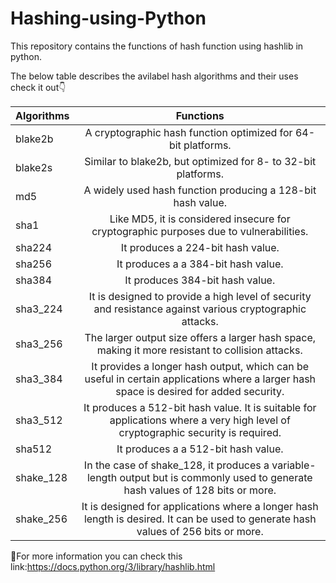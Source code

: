 # Hashing-using-Python

This repository contains the functions of hash function using hashlib in python.

The below table describes the avilabel hash algorithms and their uses check it out👇


|Algorithms|Functions|
|:----------|:---------:|
|blake2b | A cryptographic hash function optimized for 64-bit platforms.|
|blake2s | Similar to blake2b, but optimized for 8- to 32-bit platforms.|
|md5 | A widely used hash function producing a 128-bit hash value. |
|sha1 |  Like MD5, it is considered insecure for cryptographic purposes due to vulnerabilities.|
|sha224 | It produces a 224-bit hash value.|
|sha256 | It produces a a 384-bit hash value. |
|sha384| It produces 384-bit hash value. |
|sha3_224 | It is designed to provide a high level of security and resistance against various cryptographic attacks.|
|sha3_256|The larger output size offers a larger hash space, making it more resistant to collision attacks.|
|sha3_384 |It provides a longer hash output, which can be useful in certain applications where a larger hash space is desired for added security.|
|sha3_512 | It produces a 512-bit hash value. It is suitable for applications where a very high level of cryptographic security is required. |
|sha512 | It produces a a 512-bit hash value.|
|shake_128 | In the case of shake_128, it produces a variable-length output but is commonly used to generate hash values of 128 bits or more.|
|shake_256 |It is designed for applications where a longer hash length is desired. It can be used to generate hash values of 256 bits or more.|


🚀For more information you can check this link:https://docs.python.org/3/library/hashlib.html


